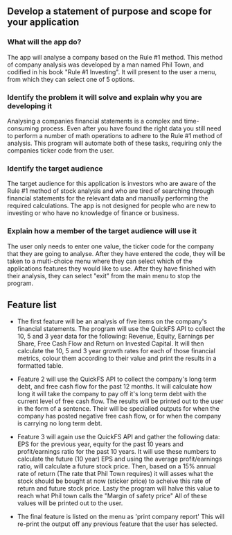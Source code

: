 ## Develop a statement of purpose and scope for your application

### What will the app do?
The app will analyse a company based on the Rule #1 method. This method of company analysis was developed by a man named Phil Town, and codified in his book "Rule #1 Investing". It will present to the user a menu, from which they can select one of 5 options. 

### Identify the problem it will solve and explain why you are developing it
Analysing a companies financial statements is a complex and time-consuming process. Even after you have found the right data you still need to perform a number of math operations to adhere to the Rule #1 method of analysis. This program will automate both of these tasks, requiring only the companies ticker code from the user.

### Identify the target audience
The target audience for this application is investors who are aware of the Rule #1 method of stock analysis and who are tired of searching through financial statements for the relevant data and manually performing the required calculations. The app is not designed for people who are new to investing or who have no knowledge of finance or business.

### Explain how a member of the target audience will use it
The user only needs to enter one value, the ticker code for the company that they are going to analyse. After they have entered the code, they will be taken to a multi-choice menu where they can select which of the applications features they would like to use. After they have finished with their analysis, they can select "exit" from the main menu to stop the program.

## Feature list
- The first feature will be an analysis of five items on the company's financial statements. The program will use the QuickFS API to collect the 10, 5 and 3 year data for the following: Revenue, Equity, Earnings per Share, Free Cash Flow and Return on Invested Capital. It will then calculate the 10, 5 and 3 year growth rates for each of those financial metrics, colour them according to their value and print the results in a formatted table.

- Feature 2 will use the QuickFS API to collect the company's long term debt, and free cash flow for the past 12 months. It will calculate how long it will take the company to pay off it's long term debt with the current level of free cash flow. The results will be printed out to the user in the form of a sentence. Their will be specialied outputs for when the company has posted negative free cash flow, or for when the company is carrying no long term debt.

- Feature 3 will again use the QuickFS API and gather the following data: EPS for the previous year, equity for the past 10 years and profit/earnings ratio for the past 10 years. It will use these numbers to calculate the future (10 year) EPS and using the average profit/earnings ratio, will calculate a future stock price. Then, based on a 15% annual rate of return (The rate that Phil Town requires) it will asses what the stock should be bought at now (sticker price) to acheive this rate of return and future stock price. Lasty the program will halve this value to reach what Phil town calls the "Margin of safety price" All of these values will be printed out to the user.

- The final feature is listed on the menu as 'print company report' This will re-print the output off any previous feature that the user has selected.